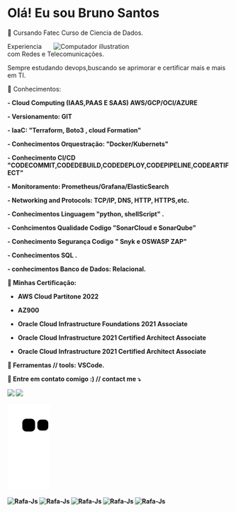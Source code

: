 # Olá! Eu sou Bruno Santos

🔔 Cursando Fatec Curso de Ciencia de Dados.

<img src="https://raw.githubusercontent.com/MicaelliMedeiros/micaellimedeiros/master/image/computer-illustration.png" min-width="400px" max-width="400px" width="400px" align="right" alt="Computador illustration">

Experiencia com Redes e Telecomunicações. </p>
Sempre estudando devops,buscando se aprimorar e certificar mais e mais em TI.<br>
</p>

<p align="left">
  🦄 Conhecimentos: <strong> </p>
       - Cloud Computing (IAAS,PAAS E SAAS) AWS/GCP/OCI/AZURE </p>
       - Versionamento: GIT </p>
       - IaaC: "Terraform, Boto3 , cloud Formation" </p>
       - Conhecimentos Orquestração: "Docker/Kubernets" </p>
       - Conhecimento CI/CD "CODECOMMIT,CODEDEBUILD,CODEDEPLOY,CODEPIPELINE,CODEARTIFECT" </p>
       - Monitoramento: Prometheus/Grafana/ElasticSearch </p>
       - Networking and Protocols: TCP/IP, DNS, HTTP, HTTPS,etc.</p>
       - Conhecimentos Linguagem "python, shellScript" .</p>
       - Conhcimentos Qualidade Codigo "SonarCloud e SonarQube" </p>
       - Conhecimento Segurança Codigo " Snyk e OSWASP ZAP" </p>
       - Conhecimentos SQL .</p>
       - conhecimentos Banco de Dados: Relacional. </p>
				  
🔔 Minhas Certificação: </p> 
  - AWS Cloud Partitone 2022 </p>
  - AZ900 </p>
  - Oracle Cloud Infrastructure Foundations 2021 Associate </p>
  - Oracle Cloud Infrastructure 2021 Certified Architect Associate </p>
  - Oracle Cloud Infrastructure 2021 Certified Architect Associate </p>
		 
  💼 Ferramentas // tools: <strong>VSCode.</strong>
</p>

<p align="left">
  💌 Entre em contato comigo :) // contact me ⤵️
</p>

<p align="left">
  <a href="mailto:brunosantosc1@gmail.com" alt="Gmail">
  <img src="https://img.shields.io/badge/-Gmail-FF0000?style=flat-square&labelColor=FF0000&logo=gmail&logoColor=white&link=LINK-DO-SEU-EMAIL" /></a>

  <a href="https://www.linkedin.com/in/brunosantos88" alt="Linkedin">
  <img src="https://img.shields.io/badge/-Linkedin-0e76a8?style=flat-square&logo=Linkedin&logoColor=white&link=LINK-DO-SEU-LINKEDIN" /></a>
	
</div>

![Snake animation](https://github.com/rafaballerini/rafaballerini/blob/output/github-contribution-grid-snake.svg)


  <img align="center" alt="Rafa-Js" height="50" width="100" src="https://cdn.jsdelivr.net/gh/devicons/devicon/icons/docker/docker-original-wordmark.svg" />
  <img align="center" alt="Rafa-Js" height="50" width="60" src="https://cdn.jsdelivr.net/gh/devicons/devicon/icons/linux/linux-original.svg" />
  <img align="center" alt="Rafa-Js" height="50" width="50" src="https://cdn.jsdelivr.net/gh/devicons/devicon/icons/putty/putty-original.svg" />
  <img align="center" alt="Rafa-Js" height="45" width="60" src="https://cdn.jsdelivr.net/gh/devicons/devicon/icons/python/python-original-wordmark.svg" p/>
  <img align="center" alt="Rafa-Js" height="40" width="60" src="https://user-images.githubusercontent.com/91704169/185972144-6a5d0d3f-7a57-40a3-8a67-411f7fe7a5c1.png"    p/>

 

